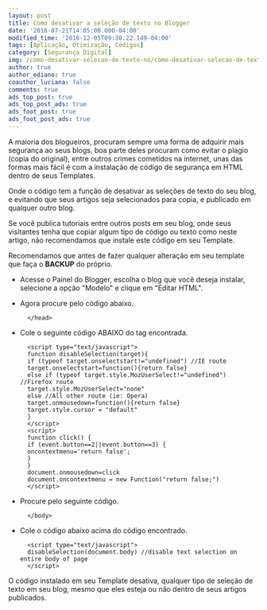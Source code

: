 ```yaml
---
layout: post
title: Como desativar a seleção de texto no Blogger
date: '2016-07-21T14:05:00.000-04:00'
modified_time: '2016-12-05T09:30:22.149-04:00'
tags: [Aplicação, Otimização, Códigos]
category: [Segurança Digital]
img: /como-desativar-selecao-de-texto-no/como-desativar-selecao-de-texto-no.jpg
author: true
author_ediano: true
coauthor_luciana: false
comments: true
ads_top_post: true
ads_top_post_ads: true
ads_foot_post: true
ads_foot_post_ads: true
---
```


A maioria dos blogueiros, procuram sempre uma forma de adquirir mais segurança ao seus blogs, boa parte deles procuram como evitar o plagio (copia do original), entre outros crimes cometidos na internet, unas das formas mais fácil é com a instalação de código de segurança em HTML dentro de seus Templates.

Onde o código tem a função de desativar as seleções de texto do seu blog, e evitando que seus artigos seja selecionados para copia, e publicado em qualquer outro blog.

Se você publica tutoriais entre outros posts em seu blog, onde seus visitantes tenha que copiar algum tipo de código ou texto como neste artigo, não recomendamos que instale este código em seu Template.

Recomendamos que antes de fazer qualquer alteração em seu template que faça o <b>BACKUP</b> do próprio.

* Acesse o Painel do Blogger, escolha o blog que você deseja instalar, selecione a opção "Modelo" e clique em "Editar HTML".

* Agora procure pelo código abaixo. 

        </head>

* Cole o seguinte código ABAIXO do tag encontrada.

        <script type="text/javascript">
        function disableSelection(target){
        if (typeof target.onselectstart!="undefined") //IE route
        target.onselectstart=function(){return false}
        else if (typeof target.style.MozUserSelect!="undefined") //Firefox route
        target.style.MozUserSelect="none"
        else //All other route (ie: Opera)
        target.onmousedown=function(){return false}
        target.style.cursor = "default"
        }
        </script>
        <script>
        function click() {
        if (event.button==2||event.button==3) {
        oncontextmenu='return false';
        }
        }
        document.onmousedown=click
        document.oncontextmenu = new Function("return false;")
        </script>

* Procure pelo seguinte código.

        </body>

* Cole o código abaixo acima do código encontrado.

        <script type="text/javascript">
        disableSelection(document.body) //disable text selection on entire body of page
        </script>

O código instalado em seu Template desativa, qualquer tipo de seleção de texto em seu blog, mesmo que eles esteja ou não dentro de seus artigos publicados.